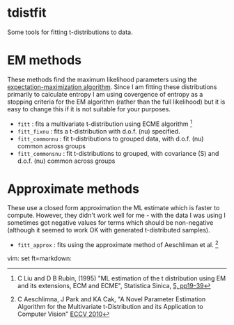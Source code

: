 tdistfit
========

Some tools for fitting t-distributions to data.

# EM methods

These methods find the maximum likelihood parameters using the [expectation-maximization algorithm](http://en.wikipedia.org/wiki/Expectation%E2%80%93maximization_algorithm). 
Since I am fitting these distributions primarily to calculate entropy I am using covergence of entropy as a stopping criteria for the EM algorithm (rather than the full likelihood) but it is easy to change this if it is not suitable for your purposes.

* `fitt` : fits a multivariate t-distribution using ECME algorithm [^1]
* `fitt_fixnu` : fits a t-distribution with d.o.f. (nu) specified.
* `fitt_commonnu` : fit t-distributions to grouped data, with d.o.f. (nu) common across groups
* `fitt_commonsnu` : fit t-distributions to grouped, with covariance (S) and d.o.f. (nu) common across groups

# Approximate methods

These use a closed form approximation the ML estimate which is faster to compute. However, they didn't work well for me - with the data I was using I sometimes got negative values for terms which should be non-negative (although it seemed to work OK with generated t-distributed samples). 

* `fitt_approx` : fits using the approximate method of Aeschliman et al. [^2]

[^1]: C Liu and D B Rubin, (1995) "ML estimation of the t distribution using EM and its extensions, ECM and ECME", Statistica Sinica, [5, pp19-39](http://www3.stat.sinica.edu.tw/statistica/oldpdf/A5n12.pdf)

[^2]: C Aeschlimna, J Park and KA Cak, "A Novel Parameter Estimation Algorithm for the Multivariate t-Distribution and its Application to Computer Vision" [ECCV 2010](http://link.springer.com/chapter/10.1007%2F978-3-642-15552-9_43)

vim: set ft=markdown:
